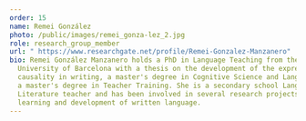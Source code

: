```yaml
---
order: 15
name: Remei González
photo: /public/images/remei_gonza-lez_2.jpg
role: research_group_member
url: " https://www.researchgate.net/profile/Remei-Gonzalez-Manzanero"
bio: Remei González Manzanero holds a PhD in Language Teaching from the
  University of Barcelona with a thesis on the development of the expression of
  causality in writing, a master's degree in Cognitive Science and Language and
  a master's degree in Teacher Training. She is a secondary school Language and
  Literature teacher and has been involved in several research projects on the
  learning and development of written language.
---
```

